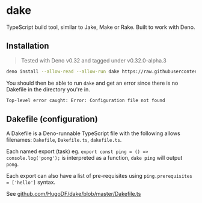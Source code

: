 # dake

TypeScript build tool, similar to Jake, Make or Rake. Built to work with Deno.


## Installation

> Tested with Deno v0.32 and tagged under v0.32.0-alpha.3

```sh
deno install --allow-read --allow-run dake https://raw.githubusercontent.com/HugoDF/dake/v0.32.0-alpha.3/cli.ts
```

You should then be able to run `dake` and get an error since there is no Dakefile in the directory you're in.

```sh
Top-level error caught: Error: Configuration file not found
```


## Dakefile (configuration)

A Dakefile is a Deno-runnable TypeScript file with the following allows filenames: `Dakefile`, `Dakefile.ts`, `dakefile.ts`.

Each named export (task) eg. `export const ping = () => console.log('pong');` is interpreted as a function, `dake ping` will output `pong`.

Each export can also have a list of pre-requisites using `ping.prerequisites = ['hello']` syntax.

See [github.com/HugoDF/dake/blob/master/Dakefile.ts](https://github.com/HugoDF/dake/blob/master/Dakefile.ts)
